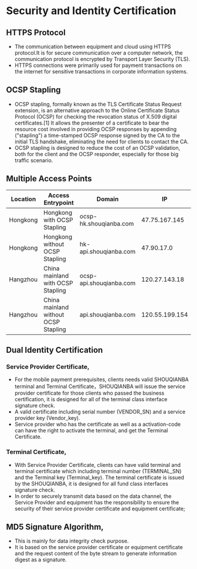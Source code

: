 # Security and Identity Certification

## HTTPS Protocol
- The communication between equipment and cloud using HTTPS protocol.It is for secure communication over a computer network, the communication protocol is encrypted by Transport Layer Security (TLS).
- HTTPS connections were primarily used for payment transactions on the internet for sensitive transactions in corporate information systems.
## OCSP Stapling
- OCSP stapling, formally known as the TLS Certificate Status Request extension, is an alternative approach to the Online Certificate Status Protocol (OCSP) for checking the revocation status of X.509 digital certificates.[1] It allows the presenter of a certificate to bear the resource cost involved in providing OCSP responses by appending ("stapling") a time-stamped OCSP response signed by the CA to the initial TLS handshake, eliminating the need for clients to contact the CA.
- OCSP stapling is designed to reduce the cost of an OCSP validation, both for the client and the OCSP responder, especially for those big traffic scenario.

## Multiple Access Points
| Location      | Access Entrypoint          | Domain        | IP            |
| ------------- | -------------              | ------------- | ------------- |
| Hongkong  | Hongkong with OCSP Stapling          |ocsp-hk.shouqianba.com| 47.75.167.145 |
| Hongkong  | Hongkong without OCSP Stapling       |hk-api.shouqianba.com | 47.90.17.0  |
| Hangzhou  | China mainland with OCSP Stapling|ocsp-api.shouqianba.com |120.27.143.18 |
| Hangzhou  | China mainland without OCSP Stapling|api.shouqianba.com | 120.55.199.154|

## Dual Identity Certification
### Service Provider Certificate,
- For the mobile payment prerequisites, clients needs valid SHOUQIANBA terminal and Terminal Certificate，SHOUQIANBA will issue the service provider certificate for those clients who passed the business certification, it is designed for all of the terminal class interface signature check.
- A valid certificate including serial number (VENDOR_SN) and a service provider key (Vendor_key).
- Service provider who has the certificate as well as a activation-code can have the right to activate the terminal, and get the Terminal Certificate.

### Terminal Certificate,
- With Service Provider Certificate, clients can have valid terminal and terminal certificate which including terminal number (TERMINAL_SN) and the Terminal key (Terminal_key).
The terminal certificate is issued by the SHOUQIANBA, it is designed for all fund class interfaces signature check.
- In order to securely transmit data based on the data channel, the Service Provider and equipment has the responsibility to ensure the security of their service provider certificate and equipment certificate;

## MD5 Signature Algorithm,
- This is mainly for data integrity check purpose.
- It is based on the service provider certificate or equipment certificate and the request content of the byte stream to generate information digest as a signature.
